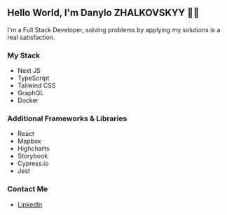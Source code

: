 ## Hello World, I'm Danylo ZHALKOVSKYY 🖖🏼

I'm a Full Stack Developer, solving problems by applying my solutions is a real satisfaction.

### My Stack

- Next JS
- TypeScript
- Tailwind CSS
- GraphQL
- Docker

### Additional Frameworks & Libraries

- React
- Mapbox
- Highcharts
- Storybook
- Cypress.io
- Jest

### Contact Me

- [LinkedIn](https://www.linkedin.com/in/danylo-zhalkovskyy/)

<!--
**DNL-Z/DNL-Z** is a ✨ _special_ ✨ repository because its `README.md` (this file) appears on your GitHub profile.

Here are some ideas to get you started:

- 🔭 I’m currently working on ...
- 🌱 I’m currently learning ...
- 👯 I’m looking to collaborate on ...
- 🤔 I’m looking for help with ...
- 💬 Ask me about ...
- 📫 How to reach me: ...
- 😄 Pronouns: ...
- ⚡ Fun fact: ...
-->
